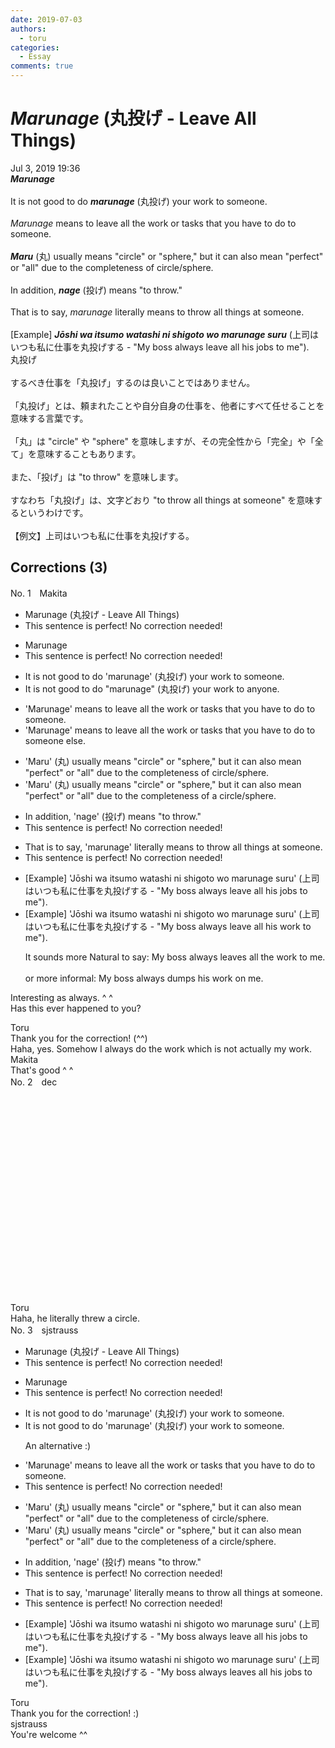 ```yaml
---
date: 2019-07-03
authors:
  - toru
categories:
  - Essay
comments: true
---
```


# <strong><em>Marunage</strong></em> (丸投げ - Leave All Things)
<div class="date">Jul 3, 2019 19:36</div>
<div id="post"><div id="body_show_ori">
<strong><em>Marunage</strong></em><br/><br/>It is not good to do <strong><em>marunage</em></strong> (丸投げ) your work to someone.<br/><br/><em>Marunage</em> means to leave all the work or tasks that you have to do to someone.<br/><br/><strong><em>Maru</em></strong> (丸) usually means "circle" or "sphere," but it can also mean "perfect" or "all" due to the completeness of circle/sphere.<br/><br/>In addition, <strong><em>nage</em></strong> (投げ) means "to throw."<br/><br/>That is to say, <em>marunage</em> literally means to throw all things at someone.<br/><br/>[Example] <strong><em>Jōshi wa itsumo watashi ni shigoto wo marunage suru</em></strong> (上司はいつも私に仕事を丸投げする - "My boss always leave all his jobs to me").
</div></div>

<!-- more -->

<div id="post_ja"><div id="body_show_mo">
丸投げ<br/><br/>するべき仕事を「丸投げ」するのは良いことではありません。<br/><br/>「丸投げ」とは、頼まれたことや自分自身の仕事を、他者にすべて任せることを意味する言葉です。<br/><br/>「丸」は "circle" や "sphere" を意味しますが、その完全性から「完全」や「全て」を意味することもあります。<br/><br/>また、「投げ」は "to throw" を意味します。<br/><br/>すなわち「丸投げ」は、文字どおり "to throw all things at someone" を意味するというわけです。<br/><br/>【例文】上司はいつも私に仕事を丸投げする。
</div></div>

## Corrections (3)
<div id="block"><div class="first_name"> No. 1　<span class="just_name">Makita</span></div><div id="block2">
<ul class="correction_field">
<li class="incorrect">Marunage (丸投げ - Leave All Things)</li>
<li class="corrected perfect">This sentence is perfect! No correction needed!</li>
</ul>
<ul class="correction_field">
<li class="incorrect">Marunage</li>
<li class="corrected perfect">This sentence is perfect! No correction needed!</li>
</ul>
<ul class="correction_field">
<li class="incorrect">It is not good to do 'marunage' (丸投げ) your work to someone.</li>
<li class="corrected correct">
It is not good to do "marunage" (丸投げ) <span class="f_red"><span class="sline">your work</span></span> to <span class="f_red">anyone</span>.
</li>
</ul>
<ul class="correction_field">
<li class="incorrect">'Marunage' means to leave all the work or tasks that you have to do to someone.</li>
<li class="corrected correct">
'Marunage' means to leave all the work or tasks that you have to do to someone <span class="f_red">else</span>.
</li>
</ul>
<ul class="correction_field">
<li class="incorrect">'Maru' (丸) usually means "circle" or "sphere," but it can also mean "perfect" or "all" due to the completeness of circle/sphere.</li>
<li class="corrected correct">
'Maru' (丸) usually means "circle" or "sphere," but it can also mean "perfect" or "all" due to the completeness of <span class="f_red">a</span> circle/sphere.
</li>
</ul>
<ul class="correction_field">
<li class="incorrect">In addition, 'nage' (投げ) means "to throw."</li>
<li class="corrected perfect">This sentence is perfect! No correction needed!</li>
</ul>
<ul class="correction_field">
<li class="incorrect">That is to say, 'marunage' literally means to throw all things at someone.</li>
<li class="corrected perfect">This sentence is perfect! No correction needed!</li>
</ul>
<ul class="correction_field">
<li class="incorrect">[Example] 'Jōshi wa itsumo watashi ni shigoto wo marunage suru' (上司はいつも私に仕事を丸投げする - "My boss always leave all his jobs to me").</li>
<li class="corrected correct">
[Example] 'Jōshi wa itsumo watashi ni shigoto wo marunage suru' (上司はいつも私に仕事を丸投げする - "My boss always leave all his <span class="f_red">work</span> to me").
<p class="correction_comment">It sounds more Natural to say: My boss always leaves all the work to me.<br/><br/>or more informal: My boss always dumps his work on me.</p>
</li>
</ul>
<p class="comment_small">
 Interesting as always. ^ ^
 <br/>
 Has this ever happened to you?
</p>

</div><div class="name"><span class="just_name">Toru</span><br>
Thank you for the correction! (^^)<br/>Haha, yes. Somehow I always do the work which is not actually my work.
</div>
<div class="name"><span class="just_name">Makita</span><br>
That's good ^ ^
</div>
</div>
<div id="block"><div class="first_name"> No. 2　<span class="just_name">dec</span></div><div id="block2">
<p class="comment_small">
 <object height="315" width="560">
  <param name="movie" value="https://www.youtube.com/v/KjlNIIexFoE"/>
  <embed height="315" src="https://www.youtube.com/v/KjlNIIexFoE" type="application/x-shockwave-flash" width="560"/>
 </object>
</p>

</div><div class="name"><span class="just_name">Toru</span><br>
Haha, he literally threw a circle.
</div>
</div>
<div id="block"><div class="first_name"> No. 3　<span class="just_name">sjstrauss</span></div><div id="block2">
<ul class="correction_field">
<li class="incorrect">Marunage (丸投げ - Leave All Things)</li>
<li class="corrected perfect">This sentence is perfect! No correction needed!</li>
</ul>
<ul class="correction_field">
<li class="incorrect">Marunage</li>
<li class="corrected perfect">This sentence is perfect! No correction needed!</li>
</ul>
<ul class="correction_field">
<li class="incorrect">It is not good to do 'marunage' (丸投げ) your work to someone.</li>
<li class="corrected correct">
It is not good to <span class="f_gray"><span class="sline">do </span></span>'marunage' (丸投げ) your work to someone.
<p class="correction_comment">An alternative :)</p>
</li>
</ul>
<ul class="correction_field">
<li class="incorrect">'Marunage' means to leave all the work or tasks that you have to do to someone.</li>
<li class="corrected perfect">This sentence is perfect! No correction needed!</li>
</ul>
<ul class="correction_field">
<li class="incorrect">'Maru' (丸) usually means "circle" or "sphere," but it can also mean "perfect" or "all" due to the completeness of circle/sphere.</li>
<li class="corrected correct">
'Maru' (丸) usually means "circle" or "sphere," but it can also mean "perfect" or "all" due to the completeness of <span class="f_red">a </span>circle/sphere.
</li>
</ul>
<ul class="correction_field">
<li class="incorrect">In addition, 'nage' (投げ) means "to throw."</li>
<li class="corrected perfect">This sentence is perfect! No correction needed!</li>
</ul>
<ul class="correction_field">
<li class="incorrect">That is to say, 'marunage' literally means to throw all things at someone.</li>
<li class="corrected perfect">This sentence is perfect! No correction needed!</li>
</ul>
<ul class="correction_field">
<li class="incorrect">[Example] 'Jōshi wa itsumo watashi ni shigoto wo marunage suru' (上司はいつも私に仕事を丸投げする - "My boss always leave all his jobs to me").</li>
<li class="corrected correct">
[Example] 'Jōshi wa itsumo watashi ni shigoto wo marunage suru' (上司はいつも私に仕事を丸投げする - "My boss always leave<span class="f_red">s</span> all his jobs to me").
</li>
</ul>
</div><div class="name"><span class="just_name">Toru</span><br>
Thank you for the correction! :)
</div>
<div class="name"><span class="just_name">sjstrauss</span><br>
You're welcome ^^
</div>
</div>
